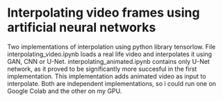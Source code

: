 # Interpolating video frames using artificial neural networks

Two implementations of interpolation using python library tensorlow. File interpolating_video.ipynb loads a real life video and interpolates it using GAN, CNN or U-Net. interpolating_animated.ipynb contains only U-Net network, as it proved to be significantly more succesful in the first implementation. This implementation adds animated video as input to interpolate. Both are independent implementations, so i could run one on Google Colab and the other on my GPU.